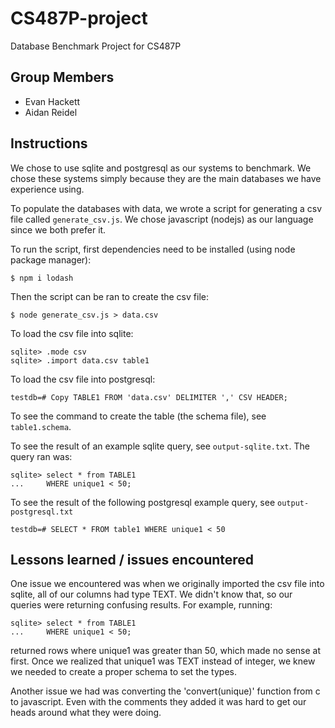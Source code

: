 # CS487P-project
Database Benchmark Project for CS487P

## Group Members

* Evan Hackett
* Aidan Reidel

## Instructions

We chose to use sqlite and postgresql as our systems to benchmark. We chose these systems simply because they are the main databases we have experience using.

To populate the databases with data, we wrote a script for generating a csv file called `generate_csv.js`. We chose javascript (nodejs) as our language since we both prefer it.

To run the script, first dependencies need to be installed (using node package manager):

```
$ npm i lodash
```

Then the script can be ran to create the csv file:

```
$ node generate_csv.js > data.csv
```

To load the csv file into sqlite:

```
sqlite> .mode csv
sqlite> .import data.csv table1
```

To load the csv file into postgresql:

```
testdb=# Copy TABLE1 FROM 'data.csv' DELIMITER ',' CSV HEADER;
```

To see the command to create the table (the schema file), see `table1.schema`.

To see the result of an example sqlite query, see `output-sqlite.txt`. The query ran was:

```
sqlite> select * from TABLE1
...     WHERE unique1 < 50;
```

To see the result of the following postgresql example query, see `output-postgresql.txt`

```
testdb=# SELECT * FROM table1 WHERE unique1 < 50
```

## Lessons learned / issues encountered

One issue we encountered was when we originally imported the csv file into sqlite, all of our columns had type TEXT. We didn't know that, so our queries were returning confusing results. For example, running:

```
sqlite> select * from TABLE1
...     WHERE unique1 < 50;
```

returned rows where unique1 was greater than 50, which made no sense at first. Once we realized that unique1 was TEXT instead of integer, we knew we needed to create a proper schema to set the types.

Another issue we had was converting the 'convert(unique)' function from c to javascript. Even with the comments they added it was hard to get our heads around what they were doing. 
